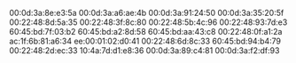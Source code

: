 00:0d:3a:8e:e3:5a
00:0d:3a:a6:ae:4b
00:0d:3a:91:24:50
00:0d:3a:35:20:5f
00:22:48:8d:5a:35
00:22:48:3f:8c:80
00:22:48:5b:4c:96
00:22:48:93:7d:e3 
60:45:bd:7f:03:b2
60:45:bd:a2:8d:58
60:45:bd:aa:43:c8
00:22:48:0f:a1:2a
ac:1f:6b:81:a6:34
ee:00:01:02:d0:41
00:22:48:6d:8c:33
60:45:bd:94:b4:79
00:22:48:2d:ec:33
10:4a:7d:d1:e8:36
00:0d:3a:89:c4:81
00:0d:3a:f2:df:93

